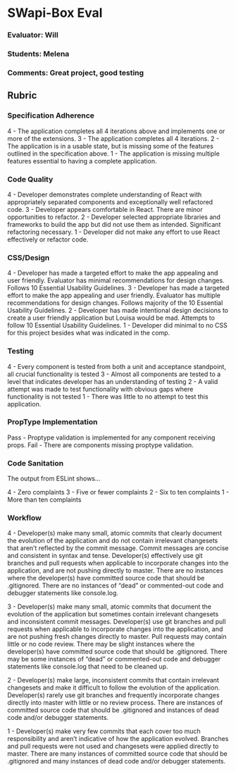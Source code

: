 # SWapi-Box Eval

### Evaluator: Will
### Students: Melena
### Comments: Great project, good testing

## Rubric

### Specification Adherence

4 - The application completes all 4 iterations above and implements one or more of the extensions.
3 - The application completes all 4 iterations.
2 - The application is in a usable state, but is missing some of the features outlined in the specification above.
1 - The application is missing multiple features essential to having a complete application.

### Code Quality

4 - Developer demonstrates complete understanding of React with appropriately separated components and exceptionally well refactored code.
3 - Developer appears comfortable in React. There are minor opportunities to refactor.
2 - Developer selected appropriate libraries and frameworks to build the app but did not use them as intended. Significant refactoring necessary.
1 - Developer did not make any effort to use React effectively or refactor code.

### CSS/Design

4 - Developer has made a targeted effort to make the app appealing and user friendly. Evaluator has minimal recommendations for design changes. Follows 10 Essential Usability Guidelines.
3 - Developer has made a targeted effort to make the app appealing and user friendly. Evaluator has multiple recommendations for design changes. Follows majority of the 10 Essential Usability Guidelines.
2 - Developer has made intentional design decisions to create a user friendly application but Louisa would be mad. Attempts to follow 10 Essential Usability Guidelines.
1 - Developer did minimal to no CSS for this project besides what was indicated in the comp.

### Testing

4 - Every component is tested from both a unit and acceptance standpoint, all crucial functionality is tested
3 - Almost all components are tested to a level that indicates developer has an understanding of testing
2 - A valid attempt was made to test functionality with obvious gaps where functionality is not tested
1 - There was little to no attempt to test this application.

### PropType Implementation

Pass - Proptype validation is implemented for any component receiving props.
Fail - There are components missing proptype validation.

### Code Sanitation

The output from ESLint shows…

4 - Zero complaints
3 - Five or fewer complaints
2 - Six to ten complaints
1 - More than ten complaints

### Workflow

4 - Developer(s) make many small, atomic commits that clearly document the evolution of the application and do not contain irrelevant changesets that aren’t reflected by the commit message. Commit messages are concise and consistent in syntax and tense. Developer(s) effectively use git branches and pull requests when applicable to incorporate changes into the application, and are not pushing directly to master. There are no instances where the developer(s) have committed source code that should be .gitignored. There are no instances of “dead” or commented-out code and debugger statements like console.log.

3 - Developer(s) make many small, atomic commits that document the evolution of the application but sometimes contain irrelevant changesets and inconsistent commit messages. Developer(s) use git branches and pull requests when applicable to incorporate changes into the application, and are not pushing fresh changes directly to master. Pull requests may contain little or no code review. There may be slight instances where the developer(s) have committed source code that should be .gitignored. There may be some instances of “dead” or commented-out code and debugger statements like console.log that need to be cleaned up.

2 - Developer(s) make large, inconsistent commits that contain irrelevant changesets and make it difficult to follow the evolution of the application. Developer(s) rarely use git branches and frequently incorporate changes directly into master with little or no review process. There are instances of committed source code that should be .gitignored and instances of dead code and/or debugger statements.

1 - Developer(s) make very few commits that each cover too much responsibility and aren’t indicative of how the application evolved. Branches and pull requests were not used and changesets were applied directly to master. There are many instances of committed source code that should be .gitignored and many instances of dead code and/or debugger statements.

